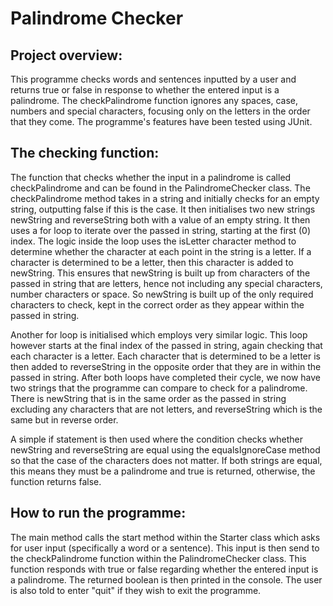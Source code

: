 # Palindrome Checker

## Project overview:

This programme checks words and sentences inputted by 
a user and returns true or false in response to 
whether the entered input is a palindrome. The 
checkPalindrome function ignores any spaces, case, 
numbers and special characters, focusing only on the 
letters in the order that they come. The programme's 
features have been tested using JUnit.

## The checking function:

The function that checks whether the input in a 
palindrome is called checkPalindrome and can be found 
in the PalindromeChecker class. The checkPalindrome 
method takes in a string and initially checks for an 
empty string, outputting false if this is the case. It 
then initialises two new strings newString and 
reverseString both with a value of an empty string. It 
then uses a for loop to iterate over the passed in 
string, starting at the first (0) index. The logic 
inside the loop uses the isLetter character method 
to determine whether the character at each point in 
the string is a letter. If a character is determined 
to be a letter, then this character is added to 
newString. This ensures that newString is built up 
from characters of the passed in string that are 
letters, hence not including any special characters, 
number characters or space. So newString is built up 
of the only required characters to check, kept in the 
correct order as they appear within the passed in 
string.

Another for loop is initialised which employs very 
similar logic. This loop however starts at the final 
index of the passed in string, again checking that 
each character is a letter. Each character that is 
determined to be a letter is then added to 
reverseString in the opposite order that they are 
in within the passed in string. After both loops have 
completed their cycle, we now have two strings that 
the programme can compare to check for a palindrome. 
There is newString that is in the same order as the 
passed in string excluding any characters that are 
not letters, and reverseString which is the same but 
in reverse order.

A simple if statement is then used where the condition 
checks whether newString and reverseString are equal 
using the equalsIgnoreCase method so that the case 
of the characters does not matter. If both strings 
are equal, this means they must be a palindrome and 
true is returned, otherwise, the function returns 
false.

## How to run the programme:

The main method calls the start method within the 
Starter class which asks for user input 
(specifically a word or a sentence). This input is 
then send to the checkPalindrome function within the 
PalindromeChecker class. This function responds with 
true or false regarding whether the entered input is 
a palindrome. The returned boolean is then printed 
in the console. The user is also told to enter 
"quit" if they wish to exit the programme.

